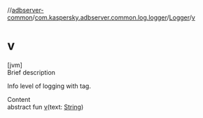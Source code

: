 //[adbserver-common](../../index.md)/[com.kaspersky.adbserver.common.log.logger](../index.md)/[Logger](index.md)/[v](v.md)



# v  
[jvm]  
Brief description  


Info level of logging with tag.

  
Content  
abstract fun [v](v.md)(text: [String](https://kotlinlang.org/api/latest/jvm/stdlib/kotlin/-string/index.html))  



